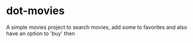 # dot-movies
A simple movies project to search movies, add some to favorites and also have an option to 'buy' then